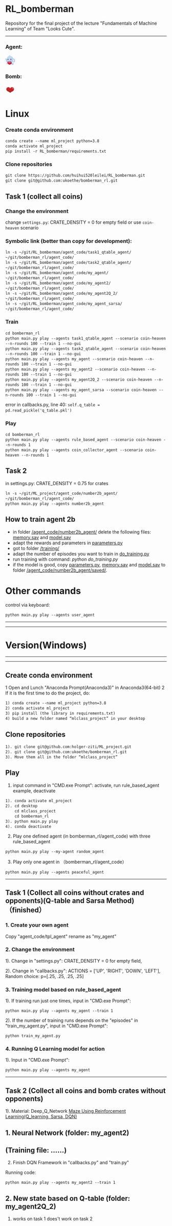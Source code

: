# RL_bomberman


Repository for the final project of the lecture "Fundamentals of Machine Learning" of Team "Looks Cute".
******************************************************************************
### Agent:
![Alt text](agentFig/avatar1.png?raw=true)  
### Bomb:
![Alt text](agentFig/bomb.png?raw=true)
# Linux

### Create conda environment
```console
conda create --name ml_project python=3.8
conda activate ml_project
pip install -r RL_bomberman/requirements.txt
```

### Clone repositories
```console
git clone https://github.com/huihui520leilei/RL_bomberman.git
git clone git@github.com:ukoethe/bomberman_rl.git
```


## Task 1 (collect all coins)

### Change the environment
change `settings.py`: CRATE_DENSITY = 0 for empty field or use `coin-heaven` scenario

### Symbolic link (better than copy for development):
```console
ln -s ~/git/RL_bomberman/agent_code/task1_qtable_agent/ ~/git/bomberman_rl/agent_code/
ln -s ~/git/RL_bomberman/agent_code/task2_qtable_agent/ ~/git/bomberman_rl/agent_code/
ln -s ~/git/RL_bomberman/agent_code/my_agent/ ~/git/bomberman_rl/agent_code/
ln -s ~/git/RL_bomberman/agent_code/my_agent2/ ~/git/bomberman_rl/agent_code/
ln -s ~/git/RL_bomberman/agent_code/my_agent2Q_2/ ~/git/bomberman_rl/agent_code/
ln -s ~/git/RL_bomberman/agent_code/my_agent_sarsa/ ~/git/bomberman_rl/agent_code/
```

### Train
```console
cd bomberman_rl
python main.py play --agents task1_qtable_agent --scenario coin-heaven --n-rounds 100 --train 1 --no-gui
python main.py play --agents task2_qtable_agent --scenario coin-heaven --n-rounds 100 --train 1 --no-gui
python main.py play --agents my_agent --scenario coin-heaven --n-rounds 100 --train 1 --no-gui
python main.py play --agents my_agent2 --scenario coin-heaven --n-rounds 100 --train 1 --no-gui
python main.py play --agents my_agent2Q_2 --scenario coin-heaven --n-rounds 100 --train 1 --no-gui
python main.py play --agents my_agent_sarsa --scenario coin-heaven --n-rounds 100 --train 1 --no-gui
```
error in callbacks.py, line 40: `self.q_table = pd.read_pickle('q_table.pkl')`


### Play
```console
cd bomberman_rl
python main.py play --agents rule_based_agent --scenario coin-heaven --n-rounds 1
python main.py play --agents coin_collector_agent --scenario coin-heaven --n-rounds 1
```







## Task 2 
in settings.py: CRATE_DENSITY = 0.75 for crates
```console
ln -s ~/git/ML_project/agent_code/number2b_agent/ ~/git/bomberman_rl/agent_code/
python main.py play --agents number2b_agent
```

## How to train agent 2b
- in folder [/agent_code/number2b_agent/](/agent_code/number2b_agent/) delete the following files: [memory.sav](/agent_code/number2b_agent/memory.sav) and [model.sav](/agent_code/number2b_agent/model.sav)
- adapt the rewards and parameters in [parameters.py](/agent_code/number2b_agent/parameters.py) 
- got to folder [/training/](/training/)
- adapt the number of episodes you want to train in [do_training.py](/training/do_training.py)
- run training with command: *python do_training.py*
- if the model is good, copy [parameters.py](/agent_code/number2b_agent/parameters.py), [memory.sav](/agent_code/number2b_agent/memory.sav) and [model.sav](/agent_code/number2b_agent/model.sav) to folder [/agent_code/number2b_agent/saved/](/agent_code/number2b_agent/saved/).

# Other commands
control via keyboard:
```console
python main.py play --agents user_agent
```

******************************************************************************
******************************************************************************
# Version(Windows)
******************************************************************************
******************************************************************************
## Create conda environment
1 Open and Lunch "Anaconda Prompt(Anaconda3)" in Anaconda3(64-bit)
2 If it is the first time to do the project, do:
```console
1) conda create --name ml_project python=3.8
2) conda activate ml_project
3) pip install (the library in requirements.txt)
4) build a new folder named “mlclass_project” in your desktop
```

## Clone repositories
```console
1). git clone git@github.com:holger-ziti/ML_project.git
2). git clone git@github.com:ukoethe/bomberman_rl.git
3). Move them all in the folder “mlclass_project”
```


## Play
1. input command in "CMD.exe Prompt": activate, run rule_based_agent example, deactivate
```console
1). conda activate ml_project
2). cd desktop
    cd mlclass_project
    cd bomberman_rl
3). python main.py play
4). conda deactivate
```
2. Play one defined agent (in bomberman_rl/agent_code) with three rule_based_agent
```console
python main.py play --my-agent random_agent
```
3. Play only one agent in （bomberman_rl/agent_code）
```console
python main.py play --agents peaceful_agent
```
******************************************************************************
## Task 1 (Collect all coins without crates and opponents)(Q-table and Sarsa Method)（finished）
### 1. Create your own agent

Copy "agent_code/tpl_agent" rename as "my_agent"

### 2. Change the environment

1). Change in "settings.py": CRATE_DENSITY = 0 for empty field, 

2). Change in "callbacks.py": ACTIONS = ['UP', 'RIGHT', 'DOWN', 'LEFT'], Random choice: p=[.25, .25, .25, .25]

### 3. Training model based on rule_based_agent 

1). If training run just one times, input in "CMD.exe Prompt":

```console
python main.py play --agents my_agent --train 1
```
2). If the number of training runs depends on the "episodes" in "train_my_agent.py", input in "CMD.exe Prompt":
```console
python train_my_agent.py
```
### 4. Running Q Learning model for action
1). Input in "CMD.exe Prompt":
```console
python main.py play --agents my_agent
```
******************************************************************************
## Task 2 (Collect all coins and bomb crates without opponents)
1). Material:
Deep_Q_Network
[Maze Using Reinforcement Learning(Q_learning, Sarsa, DQN)](https://github.com/MorvanZhou/Reinforcement-learning-with-tensorflow/tree/master/contents)

## 1. Neural Network (folder: my_agent2)
## (Training file: ......)
2) Finish DQN Framework in "callbacks.py" and "train.py"

Running code:
```console
python main.py play --agents my_agent2 --train 1
```
## 2. New state based on Q-table (folder: my_agent2Q_2)
1) works on task 1 does't work on task 2



